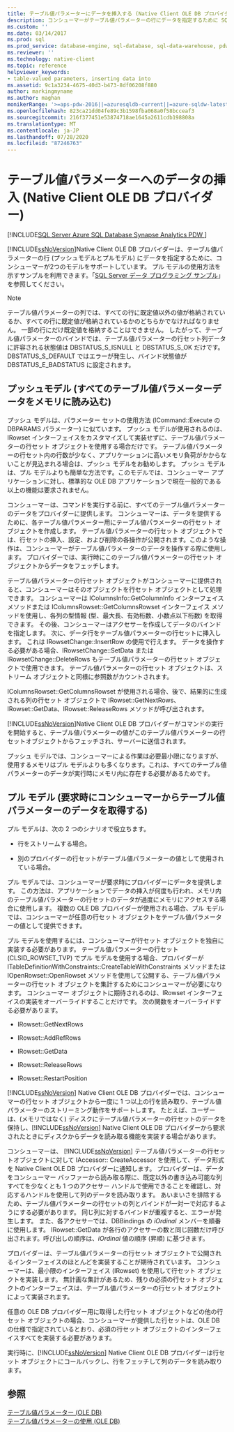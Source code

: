 ```yaml
---
title: テーブル値パラメーターにデータを挿入する (Native Client OLE DB プロバイダー) |Microsoft Docs
description: コンシューマーがテーブル値パラメーターの行にデータを指定するために SQL Server Native Client OLE DB プロバイダーがサポートする2つのモデルについて説明します。
ms.custom: ''
ms.date: 03/14/2017
ms.prod: sql
ms.prod_service: database-engine, sql-database, sql-data-warehouse, pdw
ms.reviewer: ''
ms.technology: native-client
ms.topic: reference
helpviewer_keywords:
- table-valued parameters, inserting data into
ms.assetid: 9c1a3234-4675-40d3-b473-8df06208f880
author: markingmyname
ms.author: maghan
monikerRange: '>=aps-pdw-2016||=azuresqldb-current||=azure-sqldw-latest||>=sql-server-2016||=sqlallproducts-allversions||>=sql-server-linux-2017||=azuresqldb-mi-current'
ms.openlocfilehash: 823ca21dd04fe89c3b1598fba068a0f58bcceaf3
ms.sourcegitcommit: 216f377451e53874718ae1645a2611cdb198808a
ms.translationtype: MT
ms.contentlocale: ja-JP
ms.lasthandoff: 07/28/2020
ms.locfileid: "87246763"
---
```

# <a name="inserting-data-into-table-valued-parameters-native-client-ole-db-provider"></a>テーブル値パラメーターへのデータの挿入 (Native Client OLE DB プロバイダー)
[!INCLUDE[SQL Server Azure SQL Database Synapse Analytics PDW ](../../includes/applies-to-version/sql-asdb-asdbmi-asa-pdw.md)]

  [!INCLUDE[ssNoVersion](../../includes/ssnoversion-md.md)]Native Client OLE DB プロバイダーは、テーブル値パラメーターの行 (プッシュモデルとプルモデル) にデータを指定するために、コンシューマーが2つのモデルをサポートしています。 プル モデルの使用方法を示すサンプルを利用できます。「[SQL Server データ プログラミング サンプル](https://msftdpprodsamples.codeplex.com/)」を参照してください。  
  
> [!NOTE]  
>  テーブル値パラメーターの列では、すべての行に既定値以外の値が格納されているか、すべての行に既定値が格納されているかのどちらかでなければなりません。 一部の行にだけ既定値を格納することはできません。 したがって、テーブル値パラメーターのバインドでは、テーブル値パラメーターの行セット列データに許容される状態値は DBSTATUS_S_ISNULL と DBSTATUS_S_OK だけです。 DBSTATUS_S_DEFAULT ではエラーが発生し、バインド状態値が DBSTATUS_E_BADSTATUS に設定されます。  
  
## <a name="push-model-loads-all-table-valued-parameter-data-in-memory"></a>プッシュモデル (すべてのテーブル値パラメーターデータをメモリに読み込む)  
 プッシュ モデルは、パラメーター セットの使用方法 (ICommand::Execute の DBPARAMS パラメーター) に似ています。 プッシュ モデルが使用されるのは、IRowset インターフェイスをカスタマイズして実装せずに、テーブル値パラメーターの行セット オブジェクトを使用する場合だけです。 テーブル値パラメーターの行セット内の行数が少なく、アプリケーションに高いメモリ負荷がかからないことが見込まれる場合は、プッシュ モデルをお勧めします。 プッシュ モデルは、プル モデルよりも簡単な方法です。このモデルでは、コンシューマー アプリケーションに対し、標準的な OLE DB アプリケーションで現在一般的である以上の機能は要求されません。  
  
 コンシューマーは、コマンドを実行する前に、すべてのテーブル値パラメーターのデータをプロバイダーに提供します。 コンシューマーは、データを提供するために、各テーブル値パラメーター用にテーブル値パラメーターの行セット オブジェクトを作成します。 テーブル値パラメーターの行セット オブジェクトでは、行セットの挿入、設定、および削除の各操作が公開されます。このような操作は、コンシューマーがテーブル値パラメーターのデータを操作する際に使用します。 プロバイダーでは、実行時にこのテーブル値パラメーターの行セット オブジェクトからデータをフェッチします。  
  
 テーブル値パラメーターの行セット オブジェクトがコンシューマーに提供されると、コンシューマーはそのオブジェクトを行セット オブジェクトとして処理できます。 コンシューマーは IColumnsInfo::GetColumnInfo インターフェイス メソッドまたは IColumnsRowset::GetColumnsRowset インターフェイス メソッドを使用し、各列の型情報 (型、最大長、有効桁数、小数点以下桁数) を取得できます。 その後、コンシューマーはアクセサーを作成してデータのバインドを指定します。 次に、データ行をテーブル値パラメーターの行セットに挿入します。 これは IRowsetChange::InsertRow の使用で行えます。 データを操作する必要がある場合、IRowsetChange::SetData または IRowsetChange::DeleteRows もテーブル値パラメーターの行セット オブジェクトで使用できます。 テーブル値パラメーターの行セット オブジェクトは、ストリーム オブジェクトと同様に参照数がカウントされます。  
  
 IColumnsRowset::GetColumnsRowset が使用される場合、後で、結果的に生成される列の行セット オブジェクトで IRowset::GetNextRows、IRowset::GetData、IRowset::ReleaseRows メソッドが呼び出されます。  
  
 [!INCLUDE[ssNoVersion](../../includes/ssnoversion-md.md)]Native Client OLE DB プロバイダーがコマンドの実行を開始すると、テーブル値パラメーターの値がこのテーブル値パラメーターの行セットオブジェクトからフェッチされ、サーバーに送信されます。  
  
 プッシュ モデルでは、コンシューマーによる作業は必要最小限になりますが、使用するメモリはプル モデルよりも多くなります。これは、すべてのテーブル値パラメーターのデータが実行時にメモリ内に存在する必要があるためです。  
  
## <a name="pull-model-obtaining-table-valued-parameter-data-on-demand-from-the-consumer"></a>プル モデル (要求時にコンシューマーからテーブル値パラメーターのデータを取得する)  
 プル モデルは、次の 2 つのシナリオで役立ちます。  
  
-   行をストリームする場合。  
  
-   別のプロバイダーの行セットがテーブル値パラメーターの値として使用されている場合。  
  
 プル モデルでは、コンシューマーが要求時にプロバイダーにデータを提供します。 この方法は、アプリケーションでデータの挿入が何度も行われ、メモリ内のテーブル値パラメーターの行セットのデータが過度にメモリにアクセスする場合に使用します。 複数の OLE DB プロバイダーが使用される場合、プル モデルでは、コンシューマーが任意の行セット オブジェクトをテーブル値パラメーターの値として提供できます。  
  
 プル モデルを使用するには、コンシューマーが行セット オブジェクトを独自に実装する必要があります。 テーブル値パラメーターの行セット (CLSID_ROWSET_TVP) でプル モデルを使用する場合、プロバイダーが ITableDefinitionWithConstraints::CreateTableWithConstraints メソッドまたは IOpenRowset::OpenRowset メソッドを使用して公開する、テーブル値パラメーターの行セット オブジェクトを集計するためにコンシューマーが必要になります。 コンシューマー オブジェクトに期待されるのは、IRowset インターフェイスの実装をオーバーライドすることだけです。 次の関数をオーバーライドする必要があります。  
  
-   IRowset::GetNextRows  
  
-   IRowset::AddRefRows  
  
-   IRowset::GetData  
  
-   IRowset::ReleaseRows  
  
-   IRowset::RestartPosition  
  
 [!INCLUDE[ssNoVersion](../../includes/ssnoversion-md.md)] Native Client OLE DB プロバイダーでは、コンシューマーの行セット オブジェクトから一度に 1 つ以上の行を読み取り、テーブル値パラメーターのストリーミング動作をサポートします。 たとえば、ユーザーは、(メモリではなく) ディスクにテーブル値パラメーターの行セットのデータを保持し、[!INCLUDE[ssNoVersion](../../includes/ssnoversion-md.md)] Native Client OLE DB プロバイダーから要求されたときにディスクからデータを読み取る機能を実装する場合があります。  
  
 コンシューマーは、 [!INCLUDE[ssNoVersion](../../includes/ssnoversion-md.md)] テーブル値パラメーターの行セットオブジェクトに対して IAccessor:: CreateAccessor を使用して、データ形式を Native Client OLE DB プロバイダーに通知します。 プロバイダーは、データをコンシューマー バッファーから読み取る際に、既定以外の書き込み可能な列すべてを少なくとも 1 つのアクセサー ハンドルで使用できることを確認し、対応するハンドルを使用して列のデータを読み取ります。 あいまいさを排除するため、テーブル値パラメーターの行セットの列とバインドが一対一で対応するようにする必要があります。 同じ列に対するバインドが重複すると、エラーが発生します。 また、各アクセサーでは、DBBindings の *iOrdinal* メンバーを順番に使用します。 IRowset::GetData が各行のアクセサーの数と同じ回数だけ呼び出されます。呼び出しの順序は、*iOrdinal* 値の順序 (昇順) に基づきます。  
  
 プロバイダーは、テーブル値パラメーターの行セット オブジェクトで公開されるインターフェイスのほとんどを実装することが期待されています。 コンシューマーは、最小限のインターフェイス (IRowset) を使用して行セット オブジェクトを実装します。 無計画な集計があるため、残りの必須の行セット オブジェクトのインターフェイスは、テーブル値パラメーターの行セット オブジェクトによって実装されます。  
  
 任意の OLE DB プロバイダー用に取得した行セット オブジェクトなどの他の行セット オブジェクトの場合、コンシューマーが提供した行セットは、OLE DB の仕様で指定されているとおり、必須の行セット オブジェクトのインターフェイスすべてを実装する必要があります。  
  
 実行時に、[!INCLUDE[ssNoVersion](../../includes/ssnoversion-md.md)] Native Client OLE DB プロバイダーは行セット オブジェクトにコールバックし、行をフェッチして列のデータを読み取ります。  
  
## <a name="see-also"></a>参照  
 [テーブル値パラメーター &#40;OLE DB&#41;](../../relational-databases/native-client-ole-db-table-valued-parameters/table-valued-parameters-ole-db.md)   
 [テーブル値パラメーターの使用 &#40;OLE DB&#41;](../../relational-databases/native-client-ole-db-how-to/use-table-valued-parameters-ole-db.md)  
  
  
